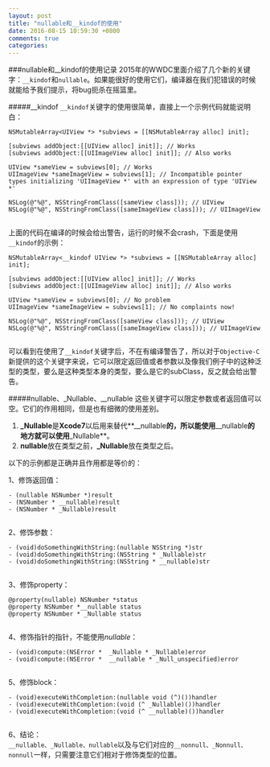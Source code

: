 ```yaml
---
layout: post
title: "nullable和__kindof的使用"
date: 2016-08-15 10:59:30 +0800
comments: true
categories: 
---
```

###nullable和__kindof的使用记录
2015年的WWDC里面介绍了几个新的关键字：`__kindof`和`nullable`。如果能很好的使用它们，编译器在我们犯错误的时候就能给予我们提示，将bug扼杀在摇篮里。
<!--more-->
#####__kindof
`__kindof`关键字的使用很简单，直接上一个示例代码就能说明白：
  
```  
NSMutableArray<UIView *> *subviews = [[NSMutableArray alloc] init];

[subviews addObject:[[UIView alloc] init]]; // Works
[subviews addObject:[[UIImageView alloc] init]]; // Also works

UIView *sameView = subviews[0]; // Works
UIImageView *sameImageView = subviews[1]; // Incompatible pointer types initializing 'UIImageView *' with an expression of type 'UIView *'

NSLog(@"%@", NSStringFromClass([sameView class])); // UIView
NSLog(@"%@", NSStringFromClass([sameImageView class])); // UIImageView
  
```  
  
上面的代码在编译的时候会给出警告，运行的时候不会crash，下面是使用`__kindof`的示例：  
  
```  
NSMutableArray<__kindof UIView *> *subviews = [[NSMutableArray alloc] init];

[subviews addObject:[[UIView alloc] init]]; // Works
[subviews addObject:[[UIImageView alloc] init]]; // Also works

UIView *sameView = subviews[0]; // No problem
UIImageView *sameImageView = subviews[1]; // No complaints now!

NSLog(@"%@", NSStringFromClass([sameView class])); // UIView
NSLog(@"%@", NSStringFromClass([sameImageView class])); // UIImageView
  
```  
  
可以看到在使用了`__kindof`关键字后，不在有编译警告了，所以对于`Objective-C`新提供的这个关键字来说，它可以限定返回值或者参数以及像我们例子中的这种泛型的类型，要么是这种类型本身的类型，要么是它的subClass，反之就会给出警告。  
  
#####nullable、_Nullable、__nullable
这些关键字可以限定参数或者返回值可以空。它们的作用相同，但是也有细微的使用差别。  
  
1. **_Nullable**是**Xcode7**以后用来替代**__nullable**的，所以能使用**__nullable**的地方就可以使用**_Nullable**。
2. **nullable**放在类型之前，**_Nullable**放在类型之后。  
  
以下的示例都是正确并且作用都是等价的：  
  
1、修饰返回值：  

```  
- (nullable NSNumber *)result
- (NSNumber * __nullable)result
- (NSNumber * _Nullable)result
  
```  
  
2、修饰参数：  
  
```  
- (void)doSomethingWithString:(nullable NSString *)str
- (void)doSomethingWithString:(NSString * _Nullable)str
- (void)doSomethingWithString:(NSString * __nullable)str
  
```  
  
3、修饰property：  
  
```  
@property(nullable) NSNumber *status
@property NSNumber *__nullable status
@property NSNumber * _Nullable status
  
```  
  
4、修饰指针的指针，不能使用*nullable*：  
  
```  
- (void)compute:(NSError *  _Nullable * _Nullable)error
- (void)compute:(NSError *  __nullable * _Null_unspecified)error
  
```  
  
5、修饰block：  
  
```  
- (void)executeWithCompletion:(nullable void (^)())handler
- (void)executeWithCompletion:(void (^ _Nullable)())handler
- (void)executeWithCompletion:(void (^ __nullable)())handler
  
```

6、结论：  
`__nullable、_Nullable、nullable`以及与它们对应的`__nonnull、_Nonnull、nonnull`一样，只需要注意它们相对于修饰类型的位置。